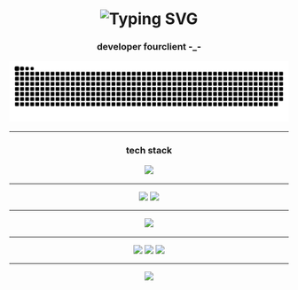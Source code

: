 <h1 align="center">
  <img src="https://readme-typing-svg.herokuapp.com?font=JetBrains+Mono&size=26&duration=4000&pause=1000&color=BC8BFD&center=true&vCenter=true&width=600&lines=fuck777angel" alt="Typing SVG" />
</h1>

<p align="center">
  <h3 align="center">developer fourclient -_- </h3>
</p>

<p align="center">
  <img src="https://raw.githubusercontent.com/Platane/snk/output/github-contribution-grid-snake-dark.svg" width="800" alt="snake animation" />
</p>

---

<h3 align="center">tech stack</h3>
<p align="center">
  <img src="https://skillicons.dev/icons?i=java,python,php,cpp,cs,html,css,js,flask,qt,mysql,linux,git,vscode" />
</p>

---

<p align="center">
  <img src="https://github-readme-stats.vercel.app/api?username=fuck777angel&count_private=true&include_all_commits=true&hide_border=true&show_icons=true&theme=tokyonight&bg_color=0d1117&title_color=BC8BFD&icon_color=BC8BFD" height="165" />
  <img src="https://github-readme-stats.vercel.app/api/top-langs/?username=fuck777angel&layout=compact&hide_border=true&langs_count=8&theme=tokyonight&bg_color=0d1117&title_color=BC8BFD&icon_color=BC8BFD" height="165" />
</p>

---

<p align="center">
  <img src="https://github-profile-summary-cards.vercel.app/api/cards/profile-details?username=fuck777angel&theme=tokyonight" width="800" />
</p>

---

<p align="center">
  <img src="https://komarev.com/ghpvc/?username=fuck777angel&color=BC8BFD&style=flat-square" />
  <img src="https://img.shields.io/github/followers/fuck777angel?color=BC8BFD&logo=github&style=flat-square" />
  <img src="https://img.shields.io/github/stars/fuck777angel?color=BC8BFD&style=flat-square" />
</p>

---

<p align="center">
  <a href="https://github.com/fuck777angel" target="_blank">
    <img src="https://img.shields.io/badge/GitHub-fuck777angel-BC8BFD?style=for-the-badge&logo=github" />
  </a>
</p>
